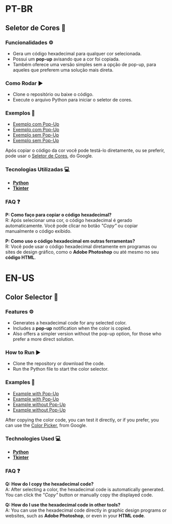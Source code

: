 # PT-BR
## Seletor de Cores 🎨


### Funcionalidades ⚙️
- Gera um código hexadecimal para qualquer cor selecionada.
- Possui um **pop-up** avisando que a cor foi copiada.
- Também oferece uma versão simples sem a opção de pop-up, para aqueles que preferem uma solução mais direta.

### Como Rodar ▶️
- Clone o repositório ou baixe o código.
- Execute o arquivo Python para iniciar o seletor de cores.

### Exemplos 📸
- [Exemplo com Pop-Up](https://imgur.com/Q6AeZuD)
- [Exemplo com Pop-Up](https://imgur.com/io4BkJh)
- [Exemplo sem Pop-Up](https://imgur.com/Skcy1tQ)
- [Exemplo sem Pop-Up](https://imgur.com/juv1ZwV)

Após copiar o código da cor você pode testá-lo diretamente, ou se preferir, pode usar o [Seletor de Cores](https://www.google.com/search?q=colour+picker&oq=colour&gs_lcrp=EgZjaHJvbWUqDggAEEUYJxg7GIAEGIoFMg4IABBFGCcYOxiABBiKBTIGCAEQRRg5MgwIAhAjGCcYgAQYigUyDAgDEAAYQxiABBiKBTIPCAQQABhDGLEDGIAEGIoFMgoIBRAAGLEDGIAEMgwIBhAAGEMYgAQYigUyGQgHEC4YgwEYrwEYxwEYsQMYgAQYigUYjgUyCggIEC4YsQMYgAQyBwgJEAAYgATSAQc2MjRqMGo3qAIAsAIA&sourceid=chrome&ie=UTF-8), do Google.

### Tecnologias Utilizadas 💻
- [**Python**](https://www.python.org/)
- [**Tkinter**](https://docs.python.org/3/library/tkinter.html)

### FAQ ❓

**P: Como faço para copiar o código hexadecimal?**  
R: Após selecionar uma cor, o código hexadecimal é gerado automaticamente. Você pode clicar no botão _"Copy"_ ou copiar manualmente o código exibido.

**P: Como uso o código hexadecimal em outras ferramentas?**  
R: Você pode usar o código hexadecimal diretamente em programas ou sites de design gráfico, como o **Adobe Photoshop** ou até mesmo no seu **código HTML**.


# EN-US

## Color Selector 🎨

### Features ⚙️
- Generates a hexadecimal code for any selected color.
- Includes a **pop-up** notification when the color is copied.
- Also offers a simpler version without the pop-up option, for those who prefer a more direct solution.

### How to Run ▶️
- Clone the repository or download the code.
- Run the Python file to start the color selector.

### Examples 📸
- [Example with Pop-Up](https://imgur.com/Q6AeZuD)
- [Example with Pop-Up](https://imgur.com/io4BkJh)
- [Example without Pop-Up](https://imgur.com/Skcy1tQ)
- [Example without Pop-Up](https://imgur.com/juv1ZwV)

After copying the color code, you can test it directly, or if you prefer, you can use the [Color Picker](https://www.google.com/search?q=colour+picker&oq=colour&gs_lcrp=EgZjaHJvbWUqDggAEEUYJxg7GIAEGIoFMg4IABBFGCcYOxiABBiKBTIGCAEQRRg5MgwIAhAjGCcYgAQYigUyDAgDEAAYQxiABBiKBTIPCAQQABhDGLEDGIAEGIoFMgoIBRAAGLEDGIAEMgwIBhAAGEMYgAQYigUyGQgHEC4YgwEYrwEYxwEYsQMYgAQYigUYjgUyCggIEC4YsQMYgAQyBwgJEAAYgATSAQc2MjRqMGo3qAIAsAIA&sourceid=chrome&ie=UTF-8), from Google.

### Technologies Used 💻
- [**Python**](https://www.python.org/)
- [**Tkinter**](https://docs.python.org/3/library/tkinter.html)

### FAQ ❓

**Q: How do I copy the hexadecimal code?**  
A: After selecting a color, the hexadecimal code is automatically generated. You can click the _"Copy"_ button or manually copy the displayed code.

**Q: How do I use the hexadecimal code in other tools?**  
A: You can use the hexadecimal code directly in graphic design programs or websites, such as **Adobe Photoshop**, or even in your **HTML code**.
